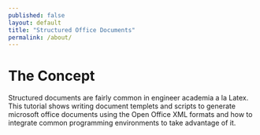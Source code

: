 ```yaml
---
published: false
layout: default
title: "Structured Office Documents"
permalink: /about/
---
```


# The Concept #

Structured documents are fairly common in engineer academia a la Latex. This tutorial shows writing document templets and scripts to generate microsoft office documents using the Open Office XML formats and how to integrate common programming environments to take advantage of it.

